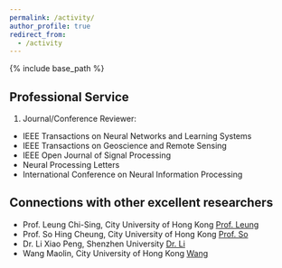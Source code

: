 ```yaml
---
permalink: /activity/
author_profile: true
redirect_from:
  - /activity
---
```

{% include base_path %}

Professional Service
---------
1) Journal/Conference Reviewer:  
* IEEE Transactions on Neural Networks and Learning Systems
* IEEE Transactions on Geoscience and Remote Sensing
* IEEE Open Journal of Signal Processing
* Neural Processing Letters
* International Conference on Neural Information Processing
  
Connections with other excellent researchers
---------
* Prof. Leung Chi-Sing, City University of Hong Kong [Prof. Leung](https://scholars.cityu.edu.hk/en/persons/chi-sing-andrew-leung(876bf38a-51d9-435b-9a0d-1029a3651641).html)
* Prof. So Hing Cheung, City University of Hong Kong [Prof. So](https://scholars.cityu.edu.hk/en/persons/hing-cheung-so(c5a26419-5599-4f02-a416-738916471635).html)
* Dr. Li Xiao Peng, Shenzhen University [Dr. Li](https://li-x-p.github.io)
* Wang Maolin, City University of Hong Kong [Wang](https://morin.wang/)
